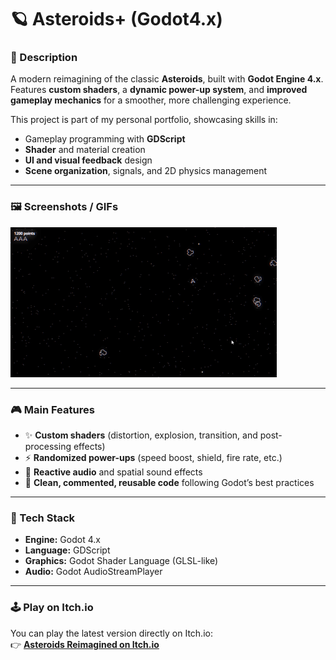 # 🪐 Asteroids+ (Godot4.x)

### 🚀 Description
A modern reimagining of the classic **Asteroids**, built with **Godot Engine 4.x**.  
Features **custom shaders**, a **dynamic power-up system**, and **improved gameplay mechanics** for a smoother, more challenging experience.

This project is part of my personal portfolio, showcasing skills in:
- Gameplay programming with **GDScript**
- **Shader** and material creation
- **UI and visual feedback** design
- **Scene organization**, signals, and 2D physics management

---

### 🖼️ Screenshots / GIFs

![Gameplay](screenshots/asteroids.gif)


---

### 🎮 Main Features
- ✨ **Custom shaders** (distortion, explosion, transition, and post-processing effects)  
- ⚡ **Randomized power-ups** (speed boost, shield, fire rate, etc.)  
- 🎵 **Reactive audio** and spatial sound effects  
- 🧩 **Clean, commented, reusable code** following Godot’s best practices  

---

### 🧠 Tech Stack
- **Engine:** Godot 4.x  
- **Language:** GDScript  
- **Graphics:** Godot Shader Language (GLSL-like)  
- **Audio:** Godot AudioStreamPlayer  

---

### 🕹️ Play on Itch.io
You can play the latest version directly on Itch.io:  
👉 [**Asteroids Reimagined on Itch.io**](https://kaizzendev.itch.io/asteroids)
